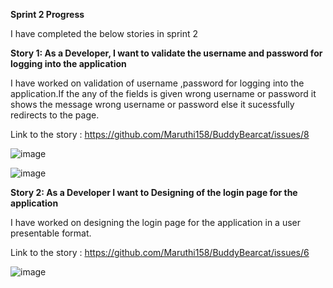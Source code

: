 **Sprint 2 Progress**

I have completed the below stories in sprint 2

**Story 1: As a Developer, I want to validate the username and password for logging into the application**

I have worked on validation of username ,password for logging into the application.If the any of the fields is given wrong username or password it shows the message wrong username  or password else it sucessfully redirects to the page.

Link to the story : https://github.com/Maruthi158/BuddyBearcat/issues/8

![image](https://user-images.githubusercontent.com/77812398/141709393-69f4c7af-b8de-4302-85ef-b8344c2a1917.png)


![image](https://user-images.githubusercontent.com/77812398/141709411-b603589e-2c8d-4db5-8659-1d39b8decd3d.png)

**Story 2: As a Developer I want to Designing of the login page for the application**

I have worked on designing the login page for the application in a user presentable format.

Link to the story : https://github.com/Maruthi158/BuddyBearcat/issues/6

![image](https://user-images.githubusercontent.com/77635770/141710379-5530d81e-6ab1-4fa7-b98e-0ccec7ceb7ae.png)





